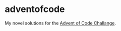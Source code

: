 # adventofcode
My novel solutions for the [Advent of Code Challange](https://adventofcode.com/2017).

